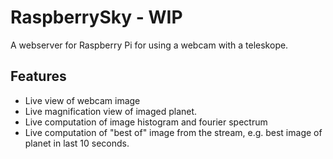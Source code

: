 # RaspberrySky - WIP
A webserver for Raspberry Pi for using a webcam with a teleskope.

## Features
* Live view of webcam image
* Live magnification view of imaged planet.
* Live computation of image histogram and fourier spectrum
* Live computation of "best of" image from the stream, e.g. best image of planet in last 10 seconds.
